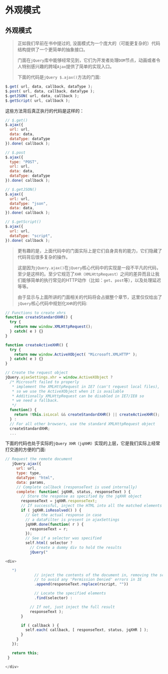 # 外观模式

## 外观模式

> 正如我们早前在书中提过的, 没面模式为一个庞大的（可能更复杂的）代码结构提供了一个更简单的抽象接口。
>
> 门面在`jQuery`库中能够经常见到，它们为开发者处理`DOM`节点，动画或者令人特别感兴趣的跨域`Ajax`提供了简单的实现入口。
>
> 下面的代码是`jQuery $.ajax()`方法的门面:

```js
$.get( url, data, callback, dataType );
$.post( url, data, callback, dataType );
$.getJSON( url, data, callback );
$.getScript( url, callback ); 
```

这些方法背后真正执行的代码是这样的：

```js
// $.get()
$.ajax({
  url: url,
  data: data,
  dataType: dataType
}).done( callback );

// $.post
$.ajax({
  type: "POST",
  url: url,
  data: data,
  dataType: dataType
}).done( callback );

// $.getJSON()
$.ajax({
  url: url,
  dataType: "json",
  data: data,
}).done( callback );

// $.getScript()
$.ajax({
  url: url,
  dataType: "script",
}).done( callback );
```

> 更有趣的是，上面代码中的门面实际上是它们自身具有的能力，它们隐藏了代码背后很多复杂的操作。
>
> 这是因为`jQuery.ajax()`在`jQuery`核心代码中的实现是一段不平凡的代码，至少是这样的。至少它规范了`XHR（XMLHttpRequest）`之间的差异而且让我们能够简单的执行常见的HTTP动作（比如：`get`、`post`等），以及处理延迟等等。
>
> 由于显示与上面所讲的门面相关的代码将会占据整个章节，这里仅仅给出了`jQuery`核心代码中规划化`XHR`的代码:

```js
// Functions to create xhrs
function createStandardXHR() {
  try {
    return new window.XMLHttpRequest();
  } catch( e ) {}
}

function createActiveXHR() {
  try {
    return new window.ActiveXObject( "Microsoft.XMLHTTP" );
  } catch( e ) {}
}

// Create the request object
jQuery.ajaxSettings.xhr = window.ActiveXObject ?
  /* Microsoft failed to properly
   * implement the XMLHttpRequest in IE7 (can't request local files),
   * so we use the ActiveXObject when it is available
   * Additionally XMLHttpRequest can be disabled in IE7/IE8 so
   * we need a fallback.
   */
  function() {
    return !this.isLocal && createStandardXHR() || createActiveXHR();
  } :
  // For all other browsers, use the standard XMLHttpRequest object
  createStandardXHR;
  ...
```

下面的代码也处于实际的`jQuery XHR（jqXHR）`实现的上层，它是我们实际上经常打交道的方便的门面:

```js
// Request the remote document
   jQuery.ajax({
     url: url,
     type: type,
     dataType: "html",
     data: params,
     // Complete callback (responseText is used internally)
     complete: function( jqXHR, status, responseText ) {
       // Store the response as specified by the jqXHR object
       responseText = jqXHR.responseText;
       // If successful, inject the HTML into all the matched elements
       if ( jqXHR.isResolved() ) {
         // Get the actual response in case
         // a dataFilter is present in ajaxSettings
         jqXHR.done(function( r ) {
           responseText = r;
         });
         // See if a selector was specified
         self.html( selector ?
           // Create a dummy div to hold the results
           jQuery("

<div>

   ")
             // inject the contents of the document in, removing the scripts
             // to avoid any 'Permission Denied' errors in IE
             .append(responseText.replace(rscript, ""))

             // Locate the specified elements
             .find(selector) :

           // If not, just inject the full result
           responseText );
       }

       if ( callback ) {
         self.each( callback, [ responseText, status, jqXHR ] );
       }
     }
   });

   return this;
 }

</div>
```